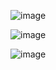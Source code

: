 ![image](https://github.com/WCARL12/SuperSimpleDev_Javascript_Course/assets/139624156/95a203f9-1038-42c6-9c51-21515de3f435)

![image](https://github.com/WCARL12/SuperSimpleDev_Javascript_Course/assets/139624156/5c7283f4-23b4-4f7b-b1aa-11449f1ced57)

![image](https://github.com/WCARL12/SuperSimpleDev_Javascript_Course/assets/139624156/3c1e6a29-43d2-4790-81e6-8e42251744b4)
